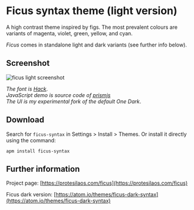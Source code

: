 # Ficus syntax theme (light version)

A high contrast theme inspired by figs. The most prevalent colours are variants of magenta, violet, green, yellow, and cyan.

*Ficus* comes in standalone light and dark variants (see further info below).

## Screenshot

![ficus light screenshot](https://raw.githubusercontent.com/protesilaos/prot16/master/ficus/img/ficus_light_sample.png)

*The font is [Hack](https://github.com/chrissimpkins/Hack)*.  
*JavaScript demo is source code of [prismjs](http://prismjs.com/)*  
*The UI is my experimental fork of the default One Dark*.

## Download

Search for `ficus-syntax` in Settings > Install > Themes. Or install it directly using the command:

```shell
apm install ficus-syntax
```

## Further information

Project page: [https://protesilaos.com/ficus](https://protesilaos.com/ficus)

Ficus dark version: [https://atom.io/themes/ficus-dark-syntax](https://atom.io/themes/ficus-dark-syntax)
